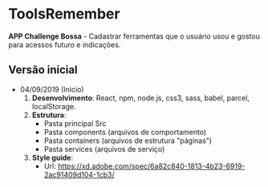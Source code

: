# ToolsRemember
**APP Challenge Bossa** - 
Cadastrar ferramentas que o usuário usou e gostou para acessos futuro e indicações.

## Versão inicial 
- 04/09/2019 (Inicio)
    1. **Desenvolvimento**: React, npm, node.js, css3, sass, babel, parcel, localStorage.
    2. **Estrutura**:
        - Pasta principal Src
        - Pasta components (arquivos de comportamento)
        - Pasta containers (arquivos de estrutura "páginas")
        - Pasta services (arquivos de serviço)
    3. **Style guide**:
        - Url: https://xd.adobe.com/spec/6a82c840-1813-4b23-6919-2ac91409d104-1cb3/
